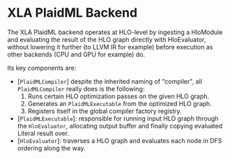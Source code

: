 # XLA PlaidML Backend

The XLA PlaidML backend operates at HLO-level by ingesting a HloModule and
evaluating the result of the HLO graph directly with HloEvaluator, without
lowering it further (to LLVM IR for example) before execution as other backends
(CPU and GPU for example) do.

Its key components are:

*   [`PlaidMLCompiler`] despite the inherited naming of "compiler", all
    `PlaidMLCompiler` really does is the following:
    1.  Runs certain HLO optimization passes on the given HLO graph.
    2.  Generates an `PlaidMLExecutable` from the optimized HLO graph.
    3.  Registers itself in the global compiler factory registry.
*   [`PlaidMLExecutable`]: responsible for running input HLO graph through
    the `HloEvaluator`, allocating output buffer and finally copying evaluated
    Literal result over.
*   [`HloEvaluator`]: traverses a HLO graph and evaluates each node in DFS
    ordering along the way.
